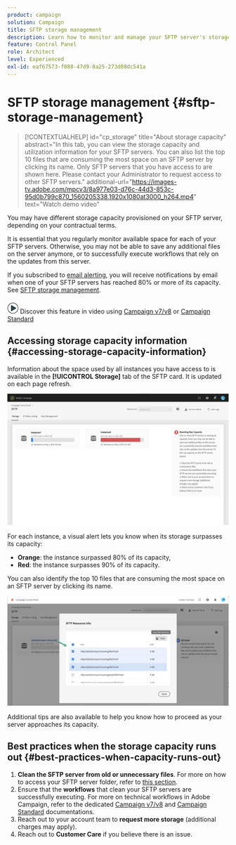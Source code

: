 ```yaml
---
product: campaign
solution: Campaign 
title: SFTP storage management
description: Learn how to monitor and manage your SFTP server's storage
feature: Control Panel
role: Architect
level: Experienced
exl-id: eaf67573-f088-47d9-8a25-273d08dc541a
---
```

# SFTP storage management {#sftp-storage-management}

>[!CONTEXTUALHELP]
>id="cp_storage"
>title="About storage capacity"
>abstract="In this tab, you can view the storage capacity and utilization information for your SFTP servers. You can also list the top 10 files that are consuming the most space on an SFTP server by clicking its name. Only SFTP servers that you have access to are shown here. Please contact your Administrator to request access to other SFTP servers."
>additional-url="https://images-tv.adobe.com/mpcv3/8a977e03-d76c-44d3-853c-95d0b799c870_1560205338.1920x1080at3000_h264.mp4" text="Watch demo video"

You may have different storage capacity provisioned on your SFTP server, depending on your contractual terms.

It is essential that you regularly monitor available space for each of your SFTP servers. Otherwise, you may not be able to save any additional files on the server anymore, or to successfully execute workflows that rely on the updates from this server.

If you subscribed to [email alerting](../../performance-monitoring/using/email-alerting.md), you will receive notifications by email when one of your SFTP servers has reached 80% or more of its capacity. See [SFTP storage management](../../sftp/using/sftp-storage-management.md).

![](assets/do-not-localize/how-to-video.png) Discover this feature in video using [Campaign v7/v8](https://experienceleague.adobe.com/docs/campaign-classic-learn/control-panel/sftp-management/monitoring-server-capacity.html#sftp-management) or [Campaign Standard](https://experienceleague.adobe.com/docs/campaign-standard-learn/control-panel/sftp-management/monitoring-server-capacity.html#sftp-management)

## Accessing storage capacity information {#accessing-storage-capacity-information}

Information about the space used by all instances you have access to is available in the **[!UICONTROL Storage]** tab of the SFTP card. It is updated on each page refresh.

![](assets/control_panel_space.png)

For each instance, a visual alert lets you know when its storage surpasses its capacity:

* **Orange**: the instance surpassed 80% of its capacity,
* **Red**: the instance surpasses 90% of its capacity.

You can also identify the top 10 files that are consuming the most space on an SFTP server by clicking its name.

![](assets/sftp-top10.png)

Additional tips are also available to help you know how to proceed as your server approaches its capacity.

## Best practices when the storage capacity runs out {#best-practices-when-capacity-runs-out}

1. **Clean the SFTP server from old or unnecessary files**. For more on how to access your SFTP server folder, refer to [this section](../../sftp/using/logging-into-sftp-server.md).
1. Ensure that the **workflows** that clean your SFTP servers are successfully executing. For more on technical workflows in Adobe Campaign, refer to the dedicated [Campaign v7/v8](https://experienceleague.adobe.com/docs/campaign-classic/using/automating-with-workflows/advanced-management/about-technical-workflows.html) and [Campaign Standard](https://experienceleague.adobe.com/docs/campaign-standard/using/administrating/application-settings/technical-workflows.html) documentations.
1. Reach out to your account team to **request more storage** (additional charges may apply).
1. Reach out to **Customer Care** if you believe there is an issue.
